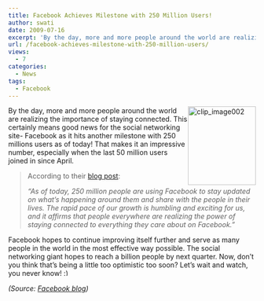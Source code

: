 ```yaml
---
title: Facebook Achieves Milestone with 250 Million Users!
author: swati
date: 2009-07-16
excerpt: 'By the day, more and more people around the world are realizing the importance of staying connected. This certainly means good news for the social networking site- Facebook as it hits another milestone with 250 millions users as of today! That makes it an impressive number, especially when the last 50 million users joined in since April.'
url: /facebook-achieves-milestone-with-250-million-users/
views:
  - 7
categories:
  - News
tags:
  - Facebook
---
```

<img class="alignright wp-image-54402" style="border: 0pt none;margin-left: 0px;margin-right: 0px" src="http://cdn.devilsworkshop.org/files/2009/07/clip-image00220.jpg" border="0" alt="clip_image002" width="138" height="160" align="right" />By the day, more and more people around the world are realizing the importance of staying connected. This certainly means good news for the social networking site- Facebook as it hits another milestone with 250 millions users as of today! That makes it an impressive number, especially when the last 50 million users joined in since April.

> According to their <a href="http://blog.facebook.com/blog.php?post=106860717130" onclick="_gaq.push(['_trackEvent', 'outbound-article', 'http://blog.facebook.com/blog.php?post=106860717130', 'blog post']);" >blog post</a>:
> 
> *“As of today, 250 million people are using Facebook to stay updated on what&#8217;s happening around them and share with the people in their lives. The rapid pace of our growth is humbling and exciting for us, and it affirms that people everywhere are realizing the power of staying connected to everything they care about on Facebook.”*

Facebook hopes to continue improving itself further and serve as many people in the world in the most effective way possible. The social networking giant hopes to reach a billion people by next quarter. Now, don’t you think that’s being a little too optimistic too soon? Let’s wait and watch, you never know! <img src="http://devilsworkshop.org/wp-includes/images/smilies/simple-smile.png" alt=":)" class="wp-smiley" style="height: 1em; max-height: 1em;" />

*(Source: <a href="http://blog.facebook.com/blog.php?post=106860717130" onclick="_gaq.push(['_trackEvent', 'outbound-article', 'http://blog.facebook.com/blog.php?post=106860717130', 'Facebook blog']);" >Facebook blog</a>)*
